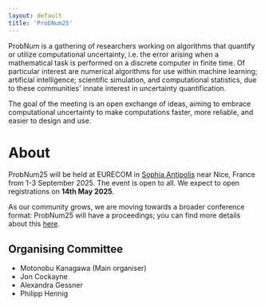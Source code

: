 ```yaml
---
layout: default
title: 'ProbNum25'
---
```


ProbNum is a gathering of researchers working on algorithms that quantify or utilize computational uncertainty, i.e. the error arising when a mathematical task is performed on a discrete computer in finite time. Of particular interest are numerical algorithms for use within machine learning; artificial intelligence; scientific simulation, and computational statistics, due to these communities' innate interest in uncertainty quantification. 

The goal of the meeting is an open exchange of ideas, aiming to embrace computational uncertainty to make computations faster, more reliable, and easier to design and use. 

# About

ProbNum25 will be held at EURECOM in [Sophia Antipolis](https://en.wikipedia.org/wiki/Sophia_Antipolis) near Nice, France from 1-3 September 2025.
The event is open to all. We expect to open registrations on **14th May 2025**.

As our community grows, we are moving towards a broader conference format: ProbNum25 will have a proceedings; you can find more details about this [here](/submissions.html).

## Organising Committee

- Motonobu Kanagawa (Main organiser)
- Jon Cockayne
- Alexandra Gessner
- Philipp Hennig
